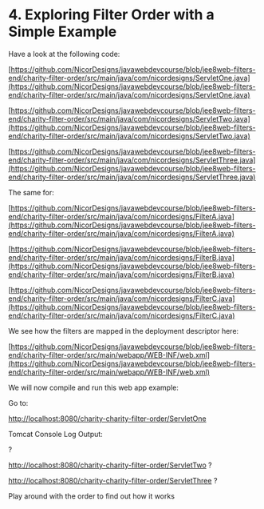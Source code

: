 # 4. Exploring Filter Order with a Simple Example

Have a look at the following code:

[https://github.com/NicorDesigns/javawebdevcourse/blob/jee8web-filters-end/charity-filter-order/src/main/java/com/nicordesigns/ServletOne.java](https://github.com/NicorDesigns/javawebdevcourse/blob/jee8web-filters-end/charity-filter-order/src/main/java/com/nicordesigns/ServletOne.java)


[https://github.com/NicorDesigns/javawebdevcourse/blob/jee8web-filters-end/charity-filter-order/src/main/java/com/nicordesigns/ServletTwo.java](https://github.com/NicorDesigns/javawebdevcourse/blob/jee8web-filters-end/charity-filter-order/src/main/java/com/nicordesigns/ServletTwo.java)

[https://github.com/NicorDesigns/javawebdevcourse/blob/jee8web-filters-end/charity-filter-order/src/main/java/com/nicordesigns/ServletThree.java](https://github.com/NicorDesigns/javawebdevcourse/blob/jee8web-filters-end/charity-filter-order/src/main/java/com/nicordesigns/ServletThree.java)

The same for:

[https://github.com/NicorDesigns/javawebdevcourse/blob/jee8web-filters-end/charity-filter-order/src/main/java/com/nicordesigns/FilterA.java](https://github.com/NicorDesigns/javawebdevcourse/blob/jee8web-filters-end/charity-filter-order/src/main/java/com/nicordesigns/FilterA.java)

[https://github.com/NicorDesigns/javawebdevcourse/blob/jee8web-filters-end/charity-filter-order/src/main/java/com/nicordesigns/FilterB.java](https://github.com/NicorDesigns/javawebdevcourse/blob/jee8web-filters-end/charity-filter-order/src/main/java/com/nicordesigns/FilterB.java)

[https://github.com/NicorDesigns/javawebdevcourse/blob/jee8web-filters-end/charity-filter-order/src/main/java/com/nicordesigns/FilterC.java](https://github.com/NicorDesigns/javawebdevcourse/blob/jee8web-filters-end/charity-filter-order/src/main/java/com/nicordesigns/FilterC.java)

We see how the filters are mapped in the deployment descriptor here:

[https://github.com/NicorDesigns/javawebdevcourse/blob/jee8web-filters-end/charity-filter-order/src/main/webapp/WEB-INF/web.xml](https://github.com/NicorDesigns/javawebdevcourse/blob/jee8web-filters-end/charity-filter-order/src/main/webapp/WEB-INF/web.xml)

We will now compile and run this web app example: 

Go to:

[http://localhost:8080/charity-charity-filter-order/ServletOne](http://localhost:8080/charity-charity-filter-order/ServletOne)

Tomcat Console Log Output:

?

[http://localhost:8080/charity-charity-filter-order/ServletTwo](http://localhost:8080/charity-charity-filter-order/ServletTwo)
?

[http://localhost:8080/charity-charity-filter-order/ServletThree](http://localhost:8080/charity-charity-filter-order/ServletThree)
?

Play around with the order to find out how it works

